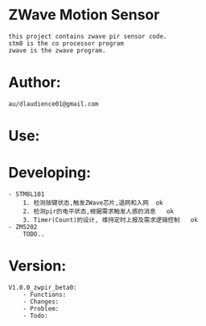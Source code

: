 # ZWave Motion Sensor

	this project contains zwave pir sensor code.
	stm8 is the co processor program
	zwave is the zwave program.

# Author:   
	au/dlaudience01@gmail.com  


# Use:  

# Developing: 
	- STM8L101  
		1. 检测按键状态,触发ZWave芯片,退网和入网  ok
		2. 检测pir的电平状态,根据需求触发人感的消息   ok
		3. Timer(Count)的设计, 维持定时上报及需求逻辑控制   ok
	- ZM5202  
		TODO..  

# Version:  
	V1.0.0_zwpir_beta0:
		- Functions:  
		- Changes:  
		- Problem:  
		- Todo:  


